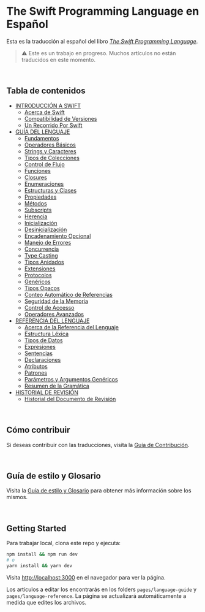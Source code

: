 # The Swift Programming Language en Español

Esta es la traducción al español del libro [_The Swift Programming Language_](https://docs.swift.org/swift-book/).

> ⚠️ Este es un trabajo en progreso. Muchos artículos no están traducidos en este momento.

<br />

## Tabla de contenidos

- [INTRODUCCIÓN A SWIFT](./pages/welcome-to-swift/about-swift.mdx)
  - [Acerca de Swift](./pages/welcome-to-swift/about-swift.mdx)
  - [Compatibilidad de Versiones](./pages/welcome-to-swift/version-compatibility.mdx)
  - [Un Recorrido Por Swift](./pages/welcome-to-swift/a-swift-tour.mdx)
- [GUÍA DEL LENGUAJE](./pages/language-guide/the-basics.mdx)
  - [Fundamentos](./pages/language-guide/the-basics.mdx)
  - [Operadores Básicos](./pages/language-guide/basic-operators.mdx)
  - [Strings y Caracteres](./pages/language-guide/strings-and-characters.mdx)
  - [Tipos de Colecciones](./pages/language-guide/collection-types.mdx)
  - [Control de Flujo](./pages/language-guide/control-flow.mdx)
  - [Funciones](./pages/language-guide/functions.mdx)
  - [Closures](./pages/language-guide/closures.mdx)
  - [Enumeraciones](./pages/language-guide/enumerations.mdx)
  - [Estructuras y Clases](./pages/language-guide/structures-and-classes.mdx)
  - [Propiedades](./pages/language-guide/properties.mdx)
  - [Métodos](./pages/language-guide/methods.mdx)
  - [Subscripts](./pages/language-guide/subscripts.mdx)
  - [Herencia](./pages/language-guide/inheritance.mdx)
  - [Inicialización](./pages/language-guide/initialization.mdx)
  - [Desinicialización](./pages/language-guide/deinitialization.mdx)
  - [Encadenamiento Opcional](./pages/language-guide/optional-chaining.mdx)
  - [Manejo de Errores](./pages/language-guide/error-handling.mdx)
  - [Concurrencia](./pages/language-guide/concurrency.mdx)
  - [Type Casting](./pages/language-guide/type-casting.mdx)
  - [Tipos Anidados](./pages/language-guide/nested-types.mdx)
  - [Extensiones](./pages/language-guide/extensions.mdx)
  - [Protocolos](./pages/language-guide/protocols.mdx)
  - [Genéricos](./pages/language-guide/generics.mdx)
  - [Tipos Opacos](./pages/language-guide/opaque-types.mdx)
  - [Conteo Automático de Referencias](./pages/language-guide/automatic-reference-counting.mdx)
  - [Seguridad de la Memoria](./pages/language-guide/memory-safety.mdx)
  - [Control de Accesso](./pages/language-guide/access-control.mdx)
  - [Operadores Avanzados](./pages/language-guide/advanced-operators.mdx)
- [REFERENCIA DEL LENGUAJE](./pages/language-reference/about-the-language-reference.mdx)
  - [Acerca de la Referencia del Lenguaje](./pages/language-reference/about-the-language-reference.mdx)
  - [Estructura Léxica](./pages/language-reference/lexical-structure.mdx)
  - [Tipos de Datos](./pages/language-reference/types.mdx)
  - [Expresiones](./pages/language-reference/expressions.mdx)
  - [Sentencias](./pages/language-reference/statements.mdx)
  - [Declaraciones](./pages/language-reference/declarations.mdx)
  - [Atributos](./pages/language-reference/attributes.mdx)
  - [Patrones](./pages/language-reference/patterns.mdx)
  - [Parámetros y Argumentos Genéricos](./pages/language-reference/generic-parameters-and-arguments.mdx)
  - [Resumen de la Gramática](./pages/language-reference/summary-of-the-grammar.mdx)
- [HISTORIAL DE REVISIÓN](./pages/revision-history/document-revision-history.mdx)
  - [Historial del Documento de Revisión](./pages/revision-history/document-revision-history.mdx)

<br />

## Cómo contribuir

Si deseas contribuir con las traducciones, visita la [Guía de Contribución](./CONTRIBUTING.md).

<br />

## Guía de estilo y Glosario

Visita la [Guía de estilo y Glosario](./STYLEGUIDE.md) para obtener más información sobre los mismos.

<br />

## Getting Started

Para trabajar local, clona este repo y ejecuta:

```bash
npm install && npm run dev
# o
yarn install && yarn dev
```

Visita [http://localhost:3000](http://localhost:3000) en el navegador para ver la página.

Los artículos a editar los encontrarás en los folders `pages/language-guide` y `pages/language-reference`. La página se actualizará automáticamente a medida que edites los archivos.
